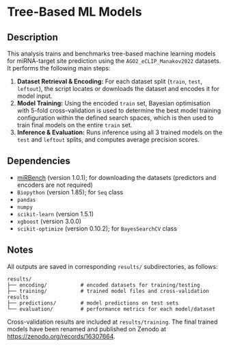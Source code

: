 # Tree-Based ML Models

## Description

This analysis trains and benchmarks tree-based machine learning models for miRNA-target site prediction using the `AGO2_eCLIP_Manakov2022` datasets. It performs the following main steps:

1. **Dataset Retrieval & Encoding:** For each dataset split (`train`, `test`, `leftout`), the script locates or downloads the dataset and encodes it for model input. 
2. **Model Training:** Using the encoded `train` set, Bayesian optimisation with 5-fold cross-validation is used to determine the best model training configuration within the defined search spaces, which is then used to train final models on the entire `train` set. 
3. **Inference & Evaluation:** Runs inference using all 3 trained models on the `test` and `leftout` splits, and computes average precision scores. 

## Dependencies

- [miRBench](https://github.com/katarinagresova/miRBench) (version 1.0.1); for downloading the datasets (predictors and encoders are not required)
- `Biopython` (version 1.85); for `Seq` class
- `pandas`
- `numpy`
- `scikit-learn` (version 1.5.1)
- `xgboost` (version 3.0.0)
- `scikit-optimize` (version 0.10.2); for `BayesSearchCV` class


## Notes

All outputs are saved in corresponding `results/` subdirectories, as follows:
```
results/
├── encoding/           # encoded datasets for training/testing
├── training/           # trained model files and cross-validation results
├── predictions/        # model predictions on test sets
└── evaluation/         # performance metrics for each model/dataset
```

Cross-validation results are included at `results/training`. The final trained models have been renamed and published on Zenodo at https://zenodo.org/records/16307664. 